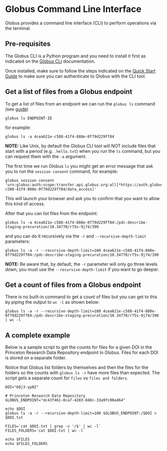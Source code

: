 # Globus Command Line Interface

Globus provides a command line interface (CLI) to perform operations via the terminal.

## Pre-requisites
The Globus CLI is a Python program and you need to install it first as indicated on the [Globus CLI](https://docs.globus.org/cli/) documentation.

Once installed, make sure to follow the steps indicated on the [Quick Start Guide](https://docs.globus.org/cli/quickstart/) to make sure you can authenticate to Globus with the CLI tool.


## Get a list of files from a Globus endpoint

To get a list of files from an endpoint we can run the `globus ls` command (see [guide](https://docs.globus.org/cli/reference/ls/))
```
globus ls ENDPOINT-ID
```

for example:
```
globus ls -a 4cea621e-c588-41f4-888e-0f79d229ff84
```

**NOTE:** Like Unix, by default the Globus CLI tool will NOT include files that start with a period (e.g. `.hello.txt`) when you run the `ls` command, but you can request them with the `-a` argument.

The first time we run Globus `ls` you might get an error message that ask you to run the `session consent` command, for example:

```
globus session consent 'urn:globus:auth:scope:transfer.api.globus.org:all[*https://auth.globus.org/scopes/4cea621e-c588-41f4-888e-0f79d229ff84/data_access]'
```

This will launch your browser and ask you to confirm that you want to allow this kind of access.

After that you can list files from the endpoint:

```
globus ls -a 4cea621e-c588-41f4-888e-0f79d229ff84:/pdc-describe-staging-precuration/10.34770/r75s-9j74/390
```

and you can do it recursively via the `-r` and  `--recursive-depth-limit` parameters:

```
globus ls -a -r --recursive-depth-limit=100 4cea621e-c588-41f4-888e-0f79d229ff84:/pdc-describe-staging-precuration/10.34770/r75s-9j74/390
```

**NOTE:** Be aware that, by default, the `-r` parameter will only go three levels down, you must use the `--recursive-depth-limit` if you want to go deeper.


## Get a count of files from a Globus endpoint
There is no built-in command to get a count of files but you can get to this by piping the output to `wc -l` as shown below:

```
globus ls -a -r --recursive-depth-limit=100 4cea621e-c588-41f4-888e-0f79d229ff84:/pdc-describe-staging-precuration/10.34770/r75s-9j74/390 | wc -l
```


## A complete example
Below is a sample script to get the counts for files for a given DOI in the Princeton Research Data Repository endpoint in Globus. Files for each DOI is stored on a separate folder.

Notice that Globus list folders by themselves and then the files for the folders so the counts with `globus ls -r` have more files than expected. The script gets a separate count for `files` vs `files and folders`.

```
DOI="60j3-yp02"

# Princeton Research Data Repository
GLOBUS_ENDPOINT="dc43f461-0ca7-4203-848c-33a9fc00a464"

echo $DOI
globus ls -a -r --recursive-depth-limit=100 $GLOBUS_ENDPOINT:/$DOI > $DOI.txt

FILES=`cat $DOI.txt | grep -v '/$' | wc -l`
FILES_FOLDERS=`cat $DOI.txt | wc -l`

echo $FILES
echo $FILES_FOLDERS
```
